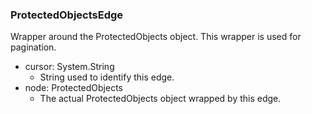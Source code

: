 ### ProtectedObjectsEdge
Wrapper around the ProtectedObjects object. This wrapper is used for pagination.

- cursor: System.String
  - String used to identify this edge.
- node: ProtectedObjects
  - The actual ProtectedObjects object wrapped by this edge.

